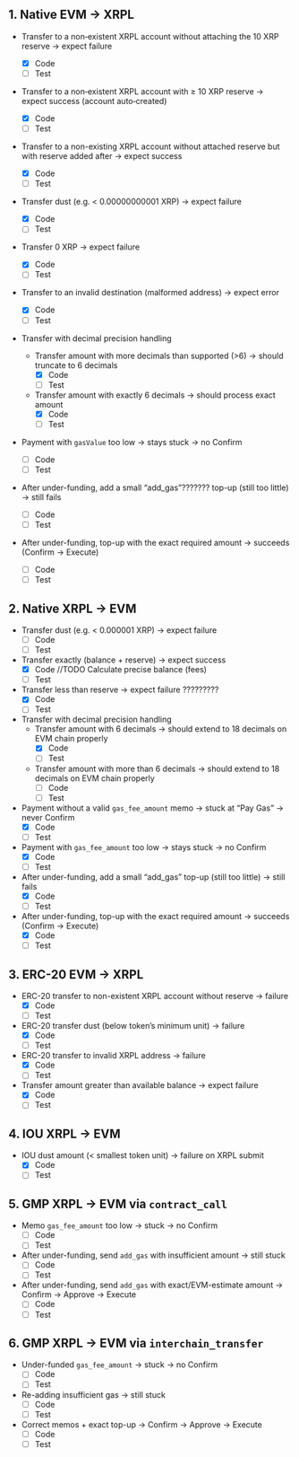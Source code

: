## 1. Native EVM → XRPL

- Transfer to a non‐existent XRPL account without attaching the 10 XRP reserve → expect failure
    - [x] Code
    - [ ] Test
- Transfer to a non‐existent XRPL account with ≥ 10 XRP reserve → expect success (account auto‐created)
    - [x] Code
    - [ ] Test
- Transfer to a non-existing XRPL account without attached reserve but with reserve added after → expect success
    - [x] Code
    - [ ] Test
- Transfer dust (e.g. < 0.00000000001 XRP) → expect failure
    - [x] Code
    - [ ] Test
- Transfer 0 XRP → expect failure
    - [x] Code
    - [ ] Test
- Transfer to an invalid destination (malformed address) → expect error
    - [x] Code
    - [ ] Test
- Transfer with decimal precision handling

    - Transfer amount with more decimals than supported (>6) → should truncate to 6 decimals
        - [x] Code
        - [ ] Test
    - Transfer amount with exactly 6 decimals → should process exact amount
        - [x] Code
        - [ ] Test

- Payment with `gasValue` too low → stays stuck → no Confirm
    - [ ] Code
    - [ ] Test
- After under-funding, add a small “add_gas”??????? top-up (still too little) → still fails
    - [ ] Code
    - [ ] Test
- After under-funding, top-up with the exact required amount → succeeds (Confirm → Execute)
    - [ ] Code
    - [ ] Test

## 2. Native XRPL → EVM

- Transfer dust (e.g. < 0.000001 XRP) → expect failure
    - [ ] Code
    - [ ] Test
- Transfer exactly (balance + reserve) → expect success
    - [x] Code //TODO Calculate precise balance (fees)
    - [ ] Test
- Transfer less than reserve → expect failure ?????????
    - [x] Code
    - [ ] Test
- Transfer with decimal precision handling
    - Transfer amount with 6 decimals → should extend to 18 decimals on EVM chain properly
        - [x] Code
        - [ ] Test
    - Transfer amount with more than 6 decimals → should extend to 18 decimals on EVM chain properly
        - [ ] Code
        - [ ] Test
- Payment without a valid `gas_fee_amount` memo → stuck at “Pay Gas” → never Confirm
    - [x] Code
    - [ ] Test
- Payment with `gas_fee_amount` too low → stays stuck → no Confirm
    - [x] Code
    - [ ] Test
- After under-funding, add a small “add_gas” top-up (still too little) → still fails
    - [x] Code
    - [ ] Test
- After under-funding, top-up with the exact required amount → succeeds (Confirm → Execute)
    - [x] Code
    - [ ] Test

<!-- - Omit the `type = interchain_transfer` memo → ignored → no Confirm
    - [ ] Code
    - [ ] Test
- Invalid/mismatched `destination_chain` string → ignored → no Confirm
    - [ ] Code
    - [ ] Test
- Invalid/mismatched `destination_address` string → ignored → no Confirm
    - [ ] Code
    - [ ] Test -->

## 3. ERC-20 EVM → XRPL

- ERC-20 transfer to non-existent XRPL account without reserve → failure
    - [x] Code
    - [ ] Test
- ERC-20 transfer dust (below token’s minimum unit) → failure
    - [x] Code
    - [ ] Test
- ERC-20 transfer to invalid XRPL address → failure
    - [x] Code
    - [ ] Test
- Transfer amount greater than available balance → expect failure
    - [x] Code
    - [ ] Test

## 4. IOU XRPL → EVM

<!-- - IOU Payment without `gas_fee_amount` memo → stuck → no Confirm
    - [ ] Code
    - [ ] Test -->

<!-- - IOU Payment with `gas_fee_amount` too low → stuck → no Confirm
    - [ ] Code
    - [ ] Test -->

<!-- - Re-adding insufficient gas via `add_gas` → still stuck
        - [ ] Code
        - [ ] Test
- Proper top-up via `add_gas` → Confirm → Execute
    - [ ] Code
    - [ ] Test -->

<!-- - After under-funding, top-up with the exact required amount → succeeds (Confirm → Execute)
    - [ ] Code
    - [ ] Test -->

<!-- - Missing `token_address` or `token_chain` memos → ignored → no Confirm
    - [ ] Code
    - [ ] Test -->

<!-- - Payment to non-existent EVM address → contract-call revert / error
    - [ ] Code
    - [ ] Test -->

- IOU dust amount (< smallest token unit) → failure on XRPL submit
    - [x] Code
    - [ ] Test

## 5. GMP XRPL → EVM via `contract_call`

<!-- - Memo `type=contract_call` missing or wrong → ignored → no Confirm
    - [ ] Code
    - [ ] Test
- Memo `payload` missing → ignored → no Confirm
    - [ ] Code
    - [ ] Test
- Incorrect hex-encoding of memos → ignored → no Confirm
    - [ ] Code
    - [ ] Test
- Memo `destination_chain` or `destination_address` invalid/mismatched → ignored → no Confirm
    - [ ] Code
    - [ ] Test -->

<!-- - Memo `gas_fee_amount` missing → stuck at Pay Gas → no Confirm
    - [ ] Code
    - [ ] Test -->

- Memo `gas_fee_amount` too low → stuck → no Confirm
    - [ ] Code
    - [ ] Test
- After under-funding, send `add_gas` with insufficient amount → still stuck
    - [ ] Code
    - [ ] Test
- After under-funding, send `add_gas` with exact/EVM-estimate amount → Confirm → Approve → Execute
    - [ ] Code
    - [ ] Test

## 6. GMP XRPL → EVM via `interchain_transfer`

<!-- - Memo `type=interchain_transfer` missing or wrong → ignored → no Confirm
    - [ ] Code
    - [ ] Test
- Missing `token_id` for interchain tokens → ignored → no Confirm
    - [ ] Code
    - [ ] Test
- Missing `destination_chain` or `destination_address` → ignored → no Confirm
    - [ ] Code
    - [ ] Test
- Missing or malformed `gas_fee_amount` → stuck at Pay Gas → no Confirm
    - [ ] Code
    - [ ] Test -->

- Under-funded `gas_fee_amount` → stuck → no Confirm
    - [ ] Code
    - [ ] Test
- Re-adding insufficient gas → still stuck
    - [ ] Code
    - [ ] Test
- Correct memos + exact top-up → Confirm → Approve → Execute
    - [ ] Code
    - [ ] Test
